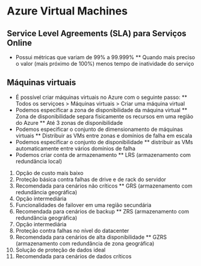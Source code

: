 # Azure Virtual Machines
## Service Level Agreements (SLA) para Serviços Online
* Possui métricas que variam de 99% a 99.999%
** Quando mais preciso o valor (mais próximo de 100%) menos tempo de inatividade do serviço
## Máquinas virtuais
* É possível criar máquinas virtuais no Azure com o seguinte passo:
** Todos os serviçoes > Máquinas virtuais > Criar uma máquina virtual
* Podemos especificar a zona de disponibilidade da máquina virtual
** Zona de disponibilidade separa fisicamente os recursos em uma região do Azure
** Até 3 zonas de disponibilidade
* Podemos especificar o conjunto de dimensionamento de máquinas virtuais
** Distribuir as VMs entre zonas e domínios de falha em escala
* Podemos especificar o conjunto de disponibilidade
** distribuir as VMs automaticamente entre vários domínios de falha
* Podemos criar conta de armazenamento
** LRS (armazenamento com redundância local)
1. Opção de custo mais baixo
2. Proteção básica contra falhas de drive e de rack do servidor
3. Recomendada para cenários não críticos
** GRS (armazenamento com redundância geográfica)
1. Opção intermediária
2. Funcionalidades de failover em uma região secundária
3. Recomendada para cenários de backup
** ZRS (armazenamento com redundância geográfica)
1. Opção intermediária
2. Proteção contra falhas no nível do datacenter
3. Recomendada para cenários de alta disponibilidade
** GZRS (armazenamento com redundância de zona geográfica)
1. Solução de proteção de dados ideal
2. Recomendada para cenários de dados críticos
